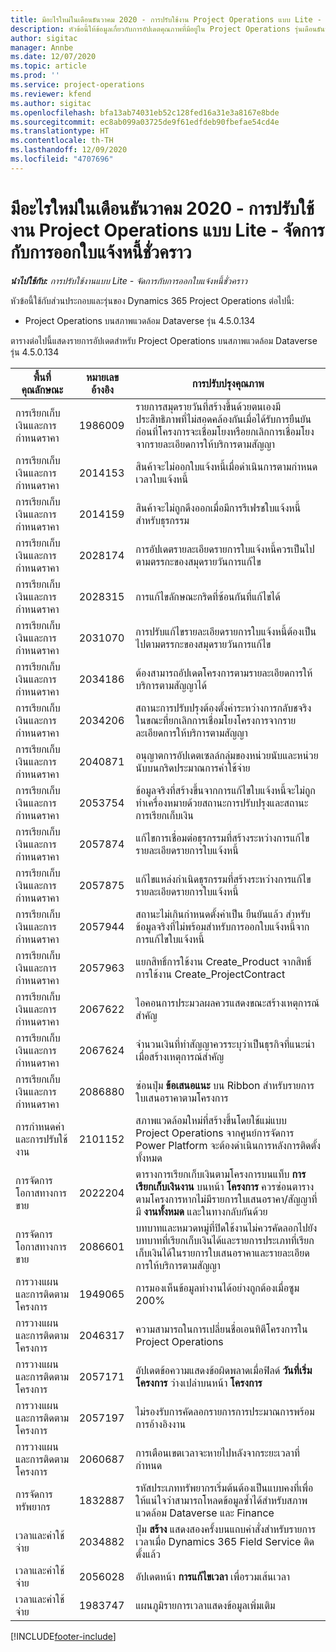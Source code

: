 ```yaml
---
title: มีอะไรใหม่ในเดือนธันวาคม 2020 - การปรับใช้งาน Project Operations แบบ Lite - จัดการกับการออกใบแจ้งหนี้ชั่วคราว
description: หัวข้อนี้ให้ข้อมูลเกี่ยวกับการอัปเดตคุณภาพที่มีอยู่ใน Project Operations รุ่นเดือนธันวาคม 2020 สำหรับการปรับใช้งาน Project Operations แบบ Lite - จัดการกับการออกใบแจ้งหนี้ชั่วคราว
author: sigitac
manager: Annbe
ms.date: 12/07/2020
ms.topic: article
ms.prod: ''
ms.service: project-operations
ms.reviewer: kfend
ms.author: sigitac
ms.openlocfilehash: bfa13ab74031eb52c128fed16a31e3a8167e8bde
ms.sourcegitcommit: ec8ab099a03725de9f61edfdeb90fbefae54cd4e
ms.translationtype: HT
ms.contentlocale: th-TH
ms.lasthandoff: 12/09/2020
ms.locfileid: "4707696"
---
```

# <a name="whats-new-december-2020---project-operations-lite-deployment---deal-to-proforma-invoicing"></a>มีอะไรใหม่ในเดือนธันวาคม 2020 - การปรับใช้งาน Project Operations แบบ Lite - จัดการกับการออกใบแจ้งหนี้ชั่วคราว

_**นำไปใช้กับ:** การปรับใช้งานแบบ Lite - จัดการกับการออกใบแจ้งหนี้ชั่วคราว_

หัวข้อนี้ใช้กับส่วนประกอบและรุ่นของ Dynamics 365 Project Operations ต่อไปนี้:

  - Project Operations บนสภาพแวดล้อม Dataverse รุ่น 4.5.0.134 

ตารางต่อไปนี้แสดงรายการอัปเดตสำหรับ Project Operations บนสภาพแวดล้อม Dataverse รุ่น 4.5.0.134

| **พื้นที่คุณลักษณะ** | **หมายเลขอ้างอิง** | **การปรับปรุงคุณภาพ** |
| --- | --- | --- |
| การเรียกเก็บเงินและการกำหนดราคา | 1986009 | รายการสมุดรายวันที่สร้างขึ้นด้วยตนเองมีประสิทธิภาพที่ไม่สอดคล้องกันเมื่อได้รับการยืนยันก่อนที่โครงการจะเชื่อมโยงหรือยกเลิกการเชื่อมโยงจากรายละเอียดการให้บริการตามสัญญา |
| การเรียกเก็บเงินและการกำหนดราคา | 2014153 | สินค้าจะไม่ออกใบแจ้งหนี้เมื่อดำเนินการตามกำหนดเวลาใบแจ้งหนี้ |
| การเรียกเก็บเงินและการกำหนดราคา | 2014159 | สินค้าจะไม่ถูกดึงออกเมื่อมีการรีเฟรชใบแจ้งหนี้สำหรับธุรกรรม |
| การเรียกเก็บเงินและการกำหนดราคา | 2028174 | การอัปเดตรายละเอียดรายการใบแจ้งหนี้ควรเป็นไปตามตรรกะของสมุดรายวันการแก้ไข |
| การเรียกเก็บเงินและการกำหนดราคา | 2028315 | การแก้ไขลักษณะกริดที่ซ้อนกันที่แก้ไขได้ |
| การเรียกเก็บเงินและการกำหนดราคา | 2031070 | การปรับแก้ไขรายละเอียดรายการใบแจ้งหนี้ต้องเป็นไปตามตรรกะของสมุดรายวันการแก้ไข |
| การเรียกเก็บเงินและการกำหนดราคา | 2034186 | ต้องสามารถอัปเดตโครงการตามรายละเอียดการให้บริการตามสัญญาได้ |
| การเรียกเก็บเงินและการกำหนดราคา | 2034206 | สถานะการปรับปรุงต้องตั้งค่าระหว่างการกลับชจริงในขณะที่ยกเลิกการเชื่อมโยงโครงการจากรายละเอียดการให้บริการตามสัญญา |
| การเรียกเก็บเงินและการกำหนดราคา | 2040871 | อนุญาตการอัปเดตเซลล์กลุ่มของหน่วยนับและหน่วยนับบนกริดประมาณการค่าใช้จ่าย |
| การเรียกเก็บเงินและการกำหนดราคา | 2053754 | ข้อมูลจริงที่สร้างขึ้นจากการแก้ไขใบแจ้งหนี้จะไม่ถูกทำเครื่องหมายด้วยสถานะการปรับปรุงและสถานะการเรียกเก็บเงิน |
| การเรียกเก็บเงินและการกำหนดราคา | 2057874 | แก้ไขการเชื่อมต่อธุรกรรมที่สร้างระหว่างการแก้ไขรายละเอียดรายการใบแจ้งหนี้ |
| การเรียกเก็บเงินและการกำหนดราคา | 2057875 | แก้ไขแหล่งกำเนิดธุรกรรมที่สร้างระหว่างการแก้ไขรายละเอียดรายการใบแจ้งหนี้ |
| การเรียกเก็บเงินและการกำหนดราคา | 2057944 | สถานะไม่เกินกำหนดตั้งค่าเป็น ยืนยันแล้ว สำหรับข้อมูลจริงที่ไม่พร้อมสำหรับการออกใบแจ้งหนี้จากการแก้ไขใบแจ้งหนี้ |
| การเรียกเก็บเงินและการกำหนดราคา | 2057963 | แยกสิทธิ์การใช้งาน Create\_Product จากสิทธิ์การใช้งาน Create\_ProjectContract |
| การเรียกเก็บเงินและการกำหนดราคา | 2067622 | ไอคอนการประมวลผลควรแสดงขณะสร้างเหตุการณ์สำคัญ |
| การเรียกเก็บเงินและการกำหนดราคา | 2067624 | จำนวนเงินที่ทำสัญญาควรระบุว่าเป็นธุรกิจที่แนะนำเมื่อสร้างเหตุการณ์สำคัญ |
| การเรียกเก็บเงินและการกำหนดราคา | 2086880 | ซ่อนปุ่ม **ข้อเสนอแนะ** บน Ribbon สำหรับรายการใบเสนอราคาตามโครงการ |
| การกำหนดค่าและการปรับใช้งาน | 2101152 | สภาพแวดล้อมใหม่ที่สร้างขึ้นโดยใช้แม่แบบ Project Operations จากศูนย์การจัดการ Power Platform จะต้องดำเนินการหลังการติดตั้งทั้งหมด |
|   การจัดการโอกาสทางการขาย | 2022204 | ตารางการเรียกเก็บเงินตามโครงการบนแท็บ **การเรียกเก็บเงินงาน** บนหน้า **โครงการ** ควรซ่อนตารางตามโครงการหากไม่มีรายการใบเสนอราคา/สัญญาที่มี **งานทั้งหมด** และในทางกลับกันด้วย |
|   การจัดการโอกาสทางการขาย | 2086601 | บทบาทและหมวดหมู่ที่ปิดใช้งานไม่ควรคัดลอกไปยังบทบาทที่เรียกเก็บเงินได้และรายการประเภทที่เรียกเก็บเงินได้ในรายการใบเสนอราคาและรายละเอียดการให้บริการตามสัญญา |
| การวางแผนและการติดตามโครงการ | 1949065 | การมองเห็นข้อมูลทำงานได้อย่างถูกต้องเมื่อซูม 200% |
| การวางแผนและการติดตามโครงการ | 2046317 | ความสามารถในการเปลี่ยนชื่อเอนทิตีโครงการใน Project Operations |
| การวางแผนและการติดตามโครงการ | 2057171 | อัปเดตข้อความแสดงข้อผิดพลาดเมื่อฟิลด์ **วันที่เริ่มโครงการ** ว่างเปล่าบนหน้า **โครงการ** |
| การวางแผนและการติดตามโครงการ | 2057197 | ไม่รองรับการคัดลอกรายการการประมาณการพร้อมการอ้างอิงงาน |
| การวางแผนและการติดตามโครงการ | 2060687 | การเตือนเขตเวลาจะหายไปหลังจากระยะเวลาที่กำหนด |
| การจัดการทรัพยากร | 1832887 | รหัสประเภททรัพยากรเริ่มต้นต้องเป็นแบบคงที่เพื่อให้แน่ใจว่าสามารถโหลดข้อมูลซ้ำได้สำหรับสภาพแวดล้อม Dataverse และ Finance |
| เวลาและค่าใช้จ่าย | 2034882 | ปุ่ม **สร้าง** แสดงสองครั้งบนแถบคำสั่งสำหรับรายการเวลาเมื่อ Dynamics 365 Field Service ติดตั้งแล้ว |
| เวลาและค่าใช้จ่าย | 2056028 | อัปเดตหน้า **การแก้ไขเวลา** เพื่อรวมเส้นเวลา |
| เวลาและค่าใช้จ่าย | 1983747 | แผนภูมิรายการเวลาแสดงข้อมูลเพิ่มเติม |


[!INCLUDE[footer-include](../../includes/footer-banner.md)]